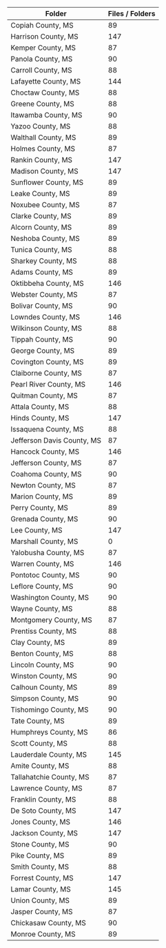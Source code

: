 | Folder                     |   Files / Folders |
|----------------------------|-------------------|
| Copiah County, MS          |                89 |
| Harrison County, MS        |               147 |
| Kemper County, MS          |                87 |
| Panola County, MS          |                90 |
| Carroll County, MS         |                88 |
| Lafayette County, MS       |               144 |
| Choctaw County, MS         |                88 |
| Greene County, MS          |                88 |
| Itawamba County, MS        |                90 |
| Yazoo County, MS           |                88 |
| Walthall County, MS        |                89 |
| Holmes County, MS          |                87 |
| Rankin County, MS          |               147 |
| Madison County, MS         |               147 |
| Sunflower County, MS       |                89 |
| Leake County, MS           |                89 |
| Noxubee County, MS         |                87 |
| Clarke County, MS          |                89 |
| Alcorn County, MS          |                89 |
| Neshoba County, MS         |                89 |
| Tunica County, MS          |                88 |
| Sharkey County, MS         |                88 |
| Adams County, MS           |                89 |
| Oktibbeha County, MS       |               146 |
| Webster County, MS         |                87 |
| Bolivar County, MS         |                90 |
| Lowndes County, MS         |               146 |
| Wilkinson County, MS       |                88 |
| Tippah County, MS          |                90 |
| George County, MS          |                89 |
| Covington County, MS       |                89 |
| Claiborne County, MS       |                87 |
| Pearl River County, MS     |               146 |
| Quitman County, MS         |                87 |
| Attala County, MS          |                88 |
| Hinds County, MS           |               147 |
| Issaquena County, MS       |                88 |
| Jefferson Davis County, MS |                87 |
| Hancock County, MS         |               146 |
| Jefferson County, MS       |                87 |
| Coahoma County, MS         |                90 |
| Newton County, MS          |                87 |
| Marion County, MS          |                89 |
| Perry County, MS           |                89 |
| Grenada County, MS         |                90 |
| Lee County, MS             |               147 |
| Marshall County, MS        |                 0 |
| Yalobusha County, MS       |                87 |
| Warren County, MS          |               146 |
| Pontotoc County, MS        |                90 |
| Leflore County, MS         |                90 |
| Washington County, MS      |                90 |
| Wayne County, MS           |                88 |
| Montgomery County, MS      |                87 |
| Prentiss County, MS        |                88 |
| Clay County, MS            |                89 |
| Benton County, MS          |                88 |
| Lincoln County, MS         |                90 |
| Winston County, MS         |                90 |
| Calhoun County, MS         |                89 |
| Simpson County, MS         |                90 |
| Tishomingo County, MS      |                90 |
| Tate County, MS            |                89 |
| Humphreys County, MS       |                86 |
| Scott County, MS           |                88 |
| Lauderdale County, MS      |               145 |
| Amite County, MS           |                88 |
| Tallahatchie County, MS    |                87 |
| Lawrence County, MS        |                87 |
| Franklin County, MS        |                88 |
| De Soto County, MS         |               147 |
| Jones County, MS           |               146 |
| Jackson County, MS         |               147 |
| Stone County, MS           |                90 |
| Pike County, MS            |                89 |
| Smith County, MS           |                88 |
| Forrest County, MS         |               147 |
| Lamar County, MS           |               145 |
| Union County, MS           |                89 |
| Jasper County, MS          |                87 |
| Chickasaw County, MS       |                90 |
| Monroe County, MS          |                89 |